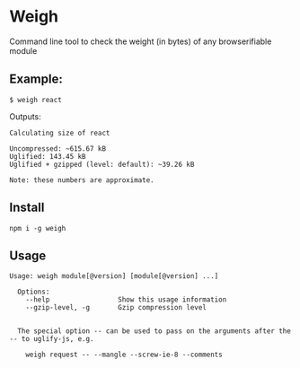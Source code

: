 # Weigh

Command line tool to check the weight (in bytes) of any browserifiable module

## Example:
```
$ weigh react
```
Outputs:
```
Calculating size of react

Uncompressed: ~615.67 kB
Uglified: 143.45 kB
Uglified + gzipped (level: default): ~39.26 kB

Note: these numbers are approximate.
```

## Install

```
npm i -g weigh
````

## Usage

```
Usage: weigh module[@version] [module[@version] ...]

  Options:
    --help                 Show this usage information
    --gzip-level, -g       Gzip compression level


  The special option -- can be used to pass on the arguments after the -- to uglify-js, e.g.

    weigh request -- --mangle --screw-ie-8 --comments
```
